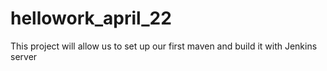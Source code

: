 # hellowork_april_22
This  project will allow us to set up our first maven and build it with Jenkins server

